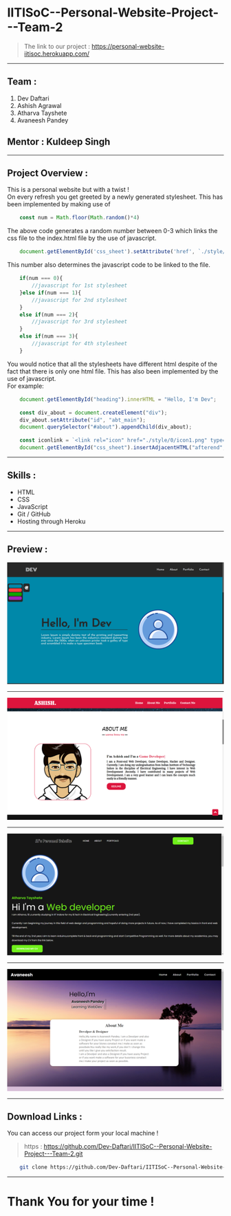 # IITISoC--Personal-Website-Project---Team-2
>The link to our project : https://personal-website-iitisoc.herokuapp.com/
___

## **Team** :

1. Dev Daftari
1. Ashish Agrawal
1. Atharva Tayshete
1. Avaneesh Pandey

## **Mentor** : Kuldeep Singh
___
## **Project Overview** :

This is a personal website but with a twist ! <br /> 
On every refresh you get greeted by a newly generated stylesheet. This has been implemented by making use of
```javascript
    const num = Math.floor(Math.random()*4)
```
The above code generates a random number between 0-3 which links the css file to the index.html file by the use of javascript. 
```javascript
    document.getElementById('css_sheet').setAttribute('href', `./style/${num}/${num}.css`);
```
This number also determines the javascript code to be linked to the file.
```javascript
    if(num === 0){
        //javascript for 1st stylesheet
    }else if(num === 1){
        //javascript for 2nd stylesheet
    }
    else if(num === 2){
        //javascript for 3rd stylesheet
    }
    else if(num === 3){
        //javascript for 4th stylesheet
    }
```
You would notice that all the stylesheets have different html despite of the fact that there is only one html file. This has also been implemented by the use of javascript.</br>
For example:
```javascript
    document.getElementById("heading").innerHTML = "Hello, I'm Dev";
```
```javascript
    const div_about = document.createElement("div");
    div_about.setAttribute("id", "abt_main");
    document.querySelector("#about").appendChild(div_about);
```    
```javascript
    const iconlink = `<link rel="icon" href="./style/0/icon1.png" type="image/icon type">`;
    document.getElementById("css_sheet").insertAdjacentHTML("afterend", iconlink);
```
___
## **Skills** : 
* HTML
* CSS
* JavaScript
* Git / GitHub
* Hosting through Heroku
___
## **Preview** :

![0.css](./previews/0home.png)
___
![1.css](./previews/1home.png)
___
![2.css](./previews/2home.png)
___
![3.css](./previews/3home.png)
___

## **Download Links** : 
You can access our project form your local machine !
>https : https://github.com/Dev-Daftari/IITISoC--Personal-Website-Project---Team-2.git

```bash
    git clone https://github.com/Dev-Daftari/IITISoC--Personal-Website-Project---Team-2.git
```
___
# Thank You for your time !